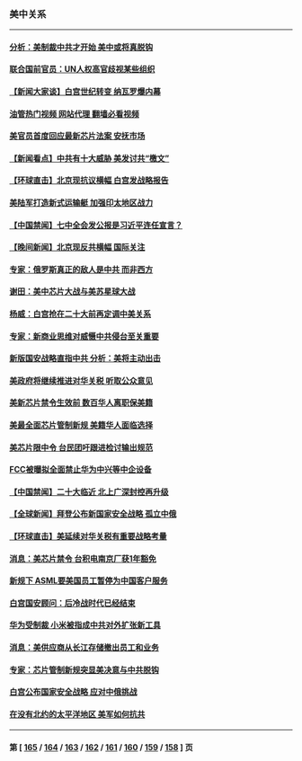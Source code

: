### 美中关系
---
#### [分析：美制裁中共才开始 美中或将真脱钩](../../pages/nf1412576/n13845305.md?10150845) 
#### [联合国前官员：UN人权高官歧视某些组织](../../pages/nf1412576/n13845593.md?10150845) 
#### [【新闻大家谈】白宫世纪转变 纳瓦罗爆内幕](../../pages/nf1412576/n13844956.md?10150845) 
#### [油管热门视频 网站代理 翻墙必看视频](http://209.222.30.114:81/youtube.html?10150845)
#### [美官员首度回应最新芯片法案 安抚市场](../../pages/nf1412576/n13845407.md?10150845) 
#### [【新闻看点】中共有十大威胁 美发讨共“檄文”](../../pages/nf1412576/n13844890.md?10150845) 
#### [【环球直击】北京现抗议横幅 白宫发战略报告](../../pages/nf1412576/n13845283.md?10150845) 
#### [美陆军打造新式运输艇 加强印太地区战力](../../pages/nf1412576/n13845295.md?10150845) 
#### [【中国禁闻】七中全会发公报是习近平连任宣言？](../../pages/nf1412576/n13845253.md?10150845) 
#### [【晚间新闻】北京现反共横幅 国际关注](../../pages/nf1412576/n13845252.md?10150845) 
#### [专家：俄罗斯真正的敌人是中共 而非西方](../../pages/nf1412576/n13845231.md?10150845) 
#### [谢田：美中芯片大战与美苏星球大战](../../pages/nf1412576/n13845198.md?10150845) 
#### [杨威：白宫抢在二十大前再定调中美关系](../../pages/nf1412576/n13844952.md?10150845) 
#### [专家：新商业思维对威慑中共侵台至关重要](../../pages/nf1412576/n13845110.md?10150845) 
#### [新版国安战略直指中共 分析：美将主动出击](../../pages/nf1412576/n13844931.md?10150845) 
#### [美政府将继续推进对华关税 听取公众意见](../../pages/nf1412576/n13844942.md?10150845) 
#### [美新芯片禁令生效前 数百华人离职保美籍](../../pages/nf1412576/n13844644.md?10150845) 
#### [美最全面芯片管制新规 美籍华人面临选择](../../pages/nf1412576/n13844763.md?10150845) 
#### [美芯片限中令 台民团吁跟进检讨输出规范](../../pages/nf1412576/n13844572.md?10150845) 
#### [FCC被曝拟全面禁止华为中兴等中企设备](../../pages/nf1412576/n13844686.md?10150845) 
#### [【中国禁闻】二十大临近 北上广深封控再升级](../../pages/nf1412576/n13844488.md?10150845) 
#### [【全球新闻】拜登公布新国家安全战略 孤立中俄](../../pages/nf1412576/n13844471.md?10150845) 
#### [【环球直击】美延续对华关税有重要战略考量](../../pages/nf1412576/n13843995.md?10150845) 
#### [消息：美芯片禁令 台积电南京厂获1年豁免](../../pages/nf1412576/n13844273.md?10150845) 
#### [新规下 ASML要美国员工暂停为中国客户服务](../../pages/nf1412576/n13844245.md?10150845) 
#### [白宫国安顾问：后冷战时代已经结束](../../pages/nf1412576/n13844203.md?10150845) 
#### [华为受制裁 小米被指成中共对外扩张新工具](../../pages/nf1412576/n13844067.md?10150845) 
#### [消息：美供应商从长江存储撤出员工和业务](../../pages/nf1412576/n13844051.md?10150845) 
#### [专家：芯片管制新规突显美决意与中共脱钩](../../pages/nf1412576/n13844063.md?10150845) 
#### [白宫公布国家安全战略 应对中俄挑战](../../pages/nf1412576/n13844037.md?10150845) 
#### [在没有北约的太平洋地区 美军如何抗共](../../pages/nf1412576/n13844004.md?10150845) 

---
#### 第 [ [165](./165.md?10150845) / [164](./164.md?10150845) / [163](./163.md?10150845) / [162](./162.md?10150845) / [161](./161.md?10150845) / [160](./160.md?10150845) / [159](./159.md?10150845) / [158](./158.md?10150845) ] 页
